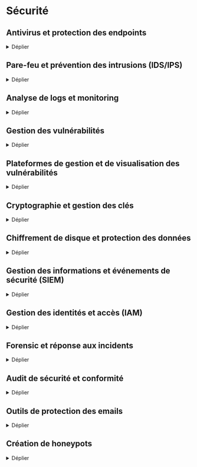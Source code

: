 # Sécurité

## Antivirus et protection des endpoints

<details>
<summary>Déplier</summary>

- [ClamAV](https://www.clamav.net/) (Antivirus)
- [Wazuh](https://wazuh.com/) (Surveillance des endpoints et détection des menaces)

</details>

## Pare-feu et prévention des intrusions (IDS/IPS)

<details>
<summary>Déplier</summary>

- [pfSense](https://www.pfsense.org/) (Pare-feu basé sur FreeBSD)
- [OPNsense](https://opnsense.org/) (Pare-feu avec IDS/IPS intégré)
- [Snort](https://www.snort.org/) (IDS/IPS)
- [Suricata](https://suricata.io/) (IDS/IPS avec fonctionnalités avancées)

</details>

## Analyse de logs et monitoring

<details>
<summary>Déplier</summary>

- [Graylog](https://www.graylog.org/) (Gestion et analyse des logs)
- [ELK Stack](https://www.elastic.co/elk-stack) (Elasticsearch, Logstash, Kibana)
- [OSSEC](https://www.ossec.net/) (Analyse des logs et détection des intrusions)

</details>

## Gestion des vulnérabilités

<details>
<summary>Déplier</summary>

- [Nessus Essentials](https://fr.tenable.com/products/nessus/nessus-essentials)) (Scanner de vulnérabilités)
- [OpenVAS](https://www.openvas.org/) (Scanner de vulnérabilités)
- [Nikto](https://cirt.net/Nikto2) (Scanner de vulnérabilités web)
- [Wapiti](http://wapiti.sourceforge.net/) (Scanner de vulnérabilités web)
- [ArcherySec](https://archerysec.github.io/archerysec/) (Gestion des vulnérabilités et tests de sécurité)
 
</details>
    
## Plateformes de gestion et de visualisation des vulnérabilités

<details>
<summary>Déplier</summary>

- [Faraday](https://faradaysec.com/) (Plateforme open source permettant aux équipes de sécurité de collaborer, d'analyser et de gérer les vulnérabilités de manière centralisée)
- [DefectDojo](https://www.defectdojo.org/) (Outil open source conçu pour centraliser et gérer les résultats des scans de vulnérabilités, avec des tableaux de bord pour la gestion des risques)
- [Dradis](https://dradisframework.com/) (Plateforme open source pour la gestion des vulnérabilités et des rapports de tests de sécurité)

</details>

## Cryptographie et gestion des clés

<details>
<summary>Déplier</summary>

- [GnuPG](https://gnupg.org/) (Chiffrement et signature)
- [HashiCorp Vault](https://www.vaultproject.io/) (Gestion des secrets et des clés de chiffrement)
- [Let’s Encrypt](https://letsencrypt.org/) (Certificats SSL/TLS gratuits et automatisés)

</details>

## Chiffrement de disque et protection des données

<details>
<summary>Déplier</summary>

- [VeraCrypt](https://www.veracrypt.fr/) (Chiffrement de disque)
- [LUKS](https://gitlab.com/cryptsetup/cryptsetup) (Chiffrement des volumes sous Linux)
- [Cryptomator](https://cryptomator.org/) (Chiffrement de fichiers pour le cloud)

</details>

## Gestion des informations et événements de sécurité (SIEM)

<details>
<summary>Déplier</summary>

- [Wazuh](https://wazuh.com/) (SIEM, surveillance des hôtes et gestion des incidents)
- [OSSIM](https://cybersecurity.att.com/products/ossim) (AlienVault Open Source SIEM)

</details>

## Gestion des identités et accès (IAM)

<details>
<summary>Déplier</summary>

- [Keycloak](https://www.keycloak.org/) (Gestion des identités et accès)
- [Gluu](https://www.gluu.org/) (IAM open source)
- [FreeIPA](https://www.freeipa.org/) (Authentification centralisée, domaine et sécurité pour Linux)

</details>

## Forensic et réponse aux incidents

<details>
<summary>Déplier</summary>

- [Autopsy](https://www.sleuthkit.org/autopsy/) (Analyse forensique)
- [The Sleuth Kit](https://www.sleuthkit.org/) (Suite d'outils forensiques)
- [Volatility](https://www.volatilityfoundation.org/) (Analyse de la mémoire)
- [GRR](https://grr.dev/) (Google Rapid Response - Framework d’investigation à distance)

</details>

## Audit de sécurité et conformité

<details>
<summary>Déplier</summary>

- [Lynis](https://cisofy.com/lynis/) (Audit de sécurité sous Linux)
- [Scout Suite](https://github.com/nccgroup/ScoutSuite) (Audit de sécurité multi-cloud)
- [OpenSCAP](https://www.open-scap.org/) (Audit de conformité et scanner de vulnérabilités)
- [CISO Assistant](https://github.com/intuitem/ciso-assistant-community) (Plateforme GRC pour centraliser et piloter les activités cyber, y compris les audits)

</details>

## Outils de protection des emails

<details>
<summary>Déplier</summary>

- [MailScanner](https://www.mailscanner.info/) (Protection des emails contre les virus et les spams)
- [SpamAssassin](https://spamassassin.apache.org/) (Filtrage anti-spam)
- [ClamAV](https://www.clamav.net/) (Antivirus pour les emails)

</details>

## Création de honeypots

<details>
<summary>Déplier</summary>

- [Trapster Community](https://github.com/0xBallpoint/trapster-community) (Création de honeypots)

